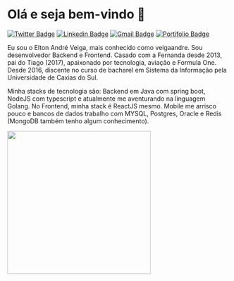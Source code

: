 # Olá e seja bem-vindo 👋


[![Twitter Badge](https://img.shields.io/badge/%20-Twitter-blue)](https://twitter.com/veigaandre_) 
[![Linkedin Badge](https://img.shields.io/badge/%20-Linkedin-darkblue)](https://www.linkedin.com/in/elton-andr%C3%A9-veiga/) 
[![Gmail Badge](https://img.shields.io/badge/%20-gmail-red)](mailto:soutomachado1@gmail.com)
[![Portifolio Badge](https://img.shields.io/badge/%20-website-green)](https://andreveiga.github.io/portifolio/)



Eu sou o Elton André Veiga, mais conhecido como veigaandre. Sou desenvolvedor Backend e Frontend. Casado com a Fernanda desde 2013, pai do Tiago (2017), apaixonado por tecnologia, aviação e Formula One. Desde 2016, discente no curso de bacharel em Sistema da Informação pela Universidade de Caxias do Sul.

Minha stacks de tecnologia são: Backend em Java com spring boot, NodeJS com typescript e atualmente me aventurando na linguagem Golang. No Frontend, minha stack é ReactJS mesmo. Mobile me arrisco pouco e bancos de dados trabalho com MYSQL, Postgres, Oracle e Redis (MongoDB também tenho algum conhecimento).

<div>
  <a href="https://github.com/AndreVeiga">
  <!-- <img height="180em" src="https://github-readme-stats.vercel.app/api?username=AndreVeiga&show_icons=true&theme=dark&include_all_commits=true&count_private=true"/> -->
  <img height="325em" src="https://github-readme-stats.vercel.app/api/top-langs/?username=AndreVeiga&show_icons=true&theme=dark"/>
  </a>
</div>
